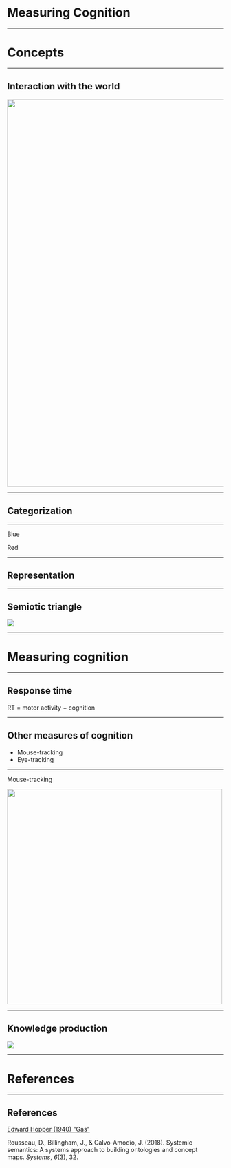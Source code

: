 # Measuring Cognition

---


# Concepts


----

## Interaction with the world

<img src="https://uploads6.wikiart.org/images/edward-hopper/gas.jpg!Large.jpg" width="900"/>


---

## Categorization


---

Blue  

Red



---

## Representation



---

## Semiotic triangle

<img src="https://www.researchgate.net/publication/326965433/figure/fig1/AS:658342259216385@1533972434566/The-semiotic-triangle.png" width=""/>



---

# Measuring cognition

---

## Response time

RT = motor activity + cognition


---

## Other measures of cognition

- Mouse-tracking
- Eye-tracking

---

Mouse-tracking

<img src="https://www.pnas.org/cms/10.1073/pnas.0503903102/asset/0b15a725-7d15-470c-8c9a-d72b80ca78c7/assets/graphic/zpq0260586540001.jpeg" width="500"/>


---

## Knowledge production

<img src="https://ethanweed.github.io/Studium_Generale/StudiumGenerale2022/Slides/Images/knowledge-creation-1.png" width=""/>


---


# References

---

## References


<div id = "refs">

[Edward Hopper (1940) "Gas"](https://www.wikiart.org/en/edward-hopper/gas)

Rousseau, D., Billingham, J., & Calvo-Amodio, J. (2018). Systemic semantics: A systems approach to building ontologies and concept maps. _Systems_, _6_(3), 32.


</div>